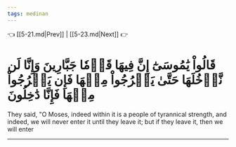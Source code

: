 ```yaml
---
tags: medinan
---
```


👈 [[5-21.md|Prev]] | [[5-23.md|Next]] 👉

# قَالُواْ يَٰمُوسَىٰٓ إِنَّ فِيهَا قَوۡمٗا جَبَّارِينَ وَإِنَّا لَن نَّدۡخُلَهَا حَتَّىٰ يَخۡرُجُواْ مِنۡهَا فَإِن يَخۡرُجُواْ مِنۡهَا فَإِنَّا دَٰخِلُونَ

They said, "O Moses, indeed within it is a people of tyrannical strength, and indeed, we will never enter it until they leave it; but if they leave it, then we will enter

---

